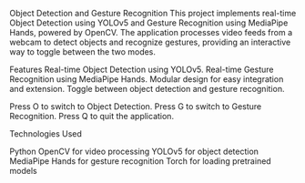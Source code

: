 Object Detection and Gesture Recognition
This project implements real-time Object Detection using YOLOv5 and Gesture Recognition using MediaPipe Hands, powered by OpenCV. The application processes video feeds from a webcam to detect objects and recognize gestures, providing an interactive way to toggle between the two modes.

Features
Real-time Object Detection using YOLOv5.
Real-time Gesture Recognition using MediaPipe Hands.
Modular design for easy integration and extension.
Toggle between object detection and gesture recognition.



Press O to switch to Object Detection.
Press G to switch to Gesture Recognition.
Press Q to quit the application.


 

Technologies Used

Python
OpenCV for video processing
YOLOv5 for object detection
MediaPipe Hands for gesture recognition
Torch for loading pretrained models
